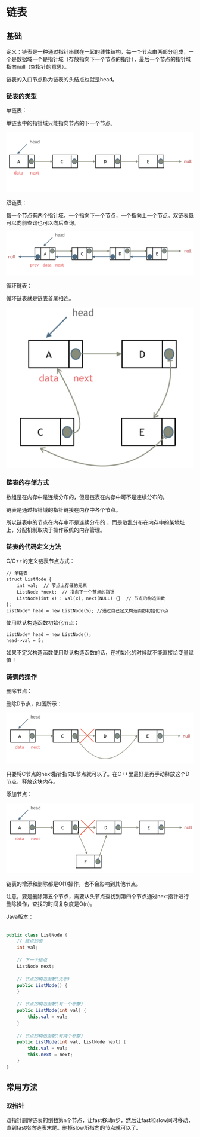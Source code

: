 # 链表

## 基础

定义：链表是一种通过指针串联在一起的线性结构，每一个节点由两部分组成，一个是数据域一个是指针域（存放指向下一个节点的指针），最后一个节点的指针域指向null（空指针的意思）。

链表的入口节点称为链表的头结点也就是head。

### 链表的类型

单链表：

单链表中的指针域只能指向节点的下一个节点。

![1758887841108](image/Theories/1.png)

双链表：

每一个节点有两个指针域，一个指向下一个节点，一个指向上一个节点。双链表既可以向前查询也可以向后查询。

![1758888093497](image/Theories/2.png)

循环链表：

循环链表就是链表首尾相连。

![1758888303786](image/Theories/3.png)

### 链表的存储方式

数组是在内存中是连续分布的，但是链表在内存中可不是连续分布的。

链表是通过指针域的指针链接在内存中各个节点。

所以链表中的节点在内存中不是连续分布的 ，而是散乱分布在内存中的某地址上，分配机制取决于操作系统的内存管理。

### 链表的代码定义方法

C/C++的定义链表节点方式：

```
// 单链表
struct ListNode {
    int val;  // 节点上存储的元素
    ListNode *next;  // 指向下一个节点的指针
    ListNode(int x) : val(x), next(NULL) {}  // 节点的构造函数
};
ListNode* head = new ListNode(5); //通过自己定义构造函数初始化节点
```

使用默认构造函数初始化节点：

```
ListNode* head = new ListNode();
head->val = 5;
```

如果不定义构造函数使用默认构造函数的话，在初始化的时候就不能直接给变量赋值！

### 链表的操作

删除节点：

删除D节点，如图所示：

![1758889251933](image/Theories/4.png)

只要将C节点的next指针指向E节点就可以了。在C++里最好是再手动释放这个D节点，释放这块内存。

添加节点：

![1758889520225](image/Theories/1758889520225.png)

链表的增添和删除都是O(1)操作，也不会影响到其他节点。

注意，要是删除第五个节点，需要从头节点查找到第四个节点通过next指针进行删除操作，查找的时间复杂度是O(n)。

Java版本：

```java

public class ListNode {
    // 结点的值
    int val;

    // 下一个结点
    ListNode next;

    // 节点的构造函数(无参)
    public ListNode() {
    }

    // 节点的构造函数(有一个参数)
    public ListNode(int val) {
        this.val = val;
    }

    // 节点的构造函数(有两个参数)
    public ListNode(int val, ListNode next) {
        this.val = val;
        this.next = next;
    }
}
```

## 常用方法

### 双指针

双指针删除链表的倒数第n个节点，让fast移动n步，然后让fast和slow同时移动，直到fast指向链表末尾。删掉slow所指向的节点就可以了。
